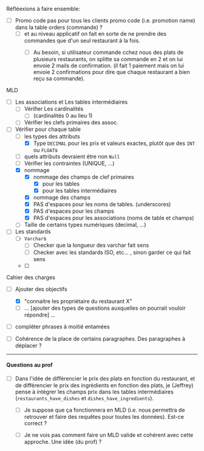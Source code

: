 Réfléexions à faire ensemble:

- [ ] Promo code pas pour tous les clients
  promo code (i.e. promotion name) dans la table orders (commande) ?
  - [ ] et au niveau applicatif on fait en sorte de ne prendre des commandes que d'un seul restaurant à la fois.
    - [ ] Au besoin, si utilisateur commande cchez nous des plats de plusieurs restaurants, on splitte sa commande en 2 et on lui envoie 2 mails de confirmation. (il fait 1 paiement mais on lui envoie 2 confirmations pour dire que chaque restaurant a bien reçu sa commande).



MLD

- [ ] Les associations et Les tables intermédiaires 
  - [ ] Vérifier Les cardinalités
    - [ ] (cardinalités 0 au lieu 1)
  - [ ] Vérifier les clefs primaires des assoc.
- [ ] Vérifier pour chaque table
  - [ ] les types des attributs
    - [x] Type `DECIMAL` pour les prix et valeurs exactes, plutôt que des `INT` ou `FLOAT`s
  - [ ] quels attributs devraient être non `Null`
  - [ ] Vérifier les contraintes (UNIQUE, ...)
  - [x] nommage
    - [x] nommage des champs de clef primaires
      - [x] pour les tables
      - [x] pour les tables intermédiaires
    - [x] nommage des champs
    - [x] PAS d'espaces pour les noms de tables. (underscores)
    - [x] PAS d'espaces pour les champs
    - [x] PAS d'espaces pour les associations (noms de table et champs)
  - [ ] Taille de certains types numériques (decimal, ...)
- [ ] Les standards
  - [ ] `Varchar`s
    - [ ] Checker que la longueur des varchar fait sens
    - [ ] Checker avec les standards ISO, etc... , sinon garder ce qui fait sens
  - [ ] 





Cahier des charges

- [ ] Ajouter des objectifs
  - [x] "connaitre les propriétaire du restaurant X"
  - [ ] ... [ajouter des types de questions auxquelles on pourrait vouloir répondre] ...
- [ ] compléter phrases à moitié entamées
- [ ] Cohérence de la place de certains paragraphes. Des paragraphes à déplacer ?




--------



#### Questions au prof



- [ ] Dans l'idée de différencier le prix des plats en fonction du restaurant, et de différencier le prix des ingrédients en fonction des plats,
  je (Jeffrey) pense à intégrer les champs prix dans les tables intermédiaires (`restaurants_have_dishes` et `dishes_have_ingredients`).
  - [ ] Je suppose que ça fonctionnera en MLD (i.e. nous permettra de retrouver et faire des requêtes pour toutes les données). Est-ce correct ?
  - [ ] Je ne vois pas comment faire un MLD valide et cohérent avec cette approche. Une idée (du prof) ?







